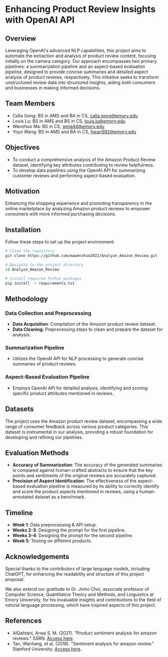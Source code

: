 # Enhancing Product Review Insights with OpenAI API

## Overview
Leveraging OpenAI's advanced NLP capabilities, this project aims to automate the extraction and analysis of product review content, focusing initially on the camera category. Our approach encompasses two primary pipelines: a summarization pipeline and an aspect-based evaluation pipeline, designed to provide concise summaries and detailed aspect analysis of product reviews, respectively. This initiative seeks to transform unstructured review data into structured insights, aiding both consumers and businesses in making informed decisions.

## Team Members
- Calla Gong: BS in AMS and BA in CS, calla.gong@emory.edu
- Louis Lu: BS in AMS and BS in CS, louis.lu@emory.edu
- Wenzhuo Ma: BS in CS, wma44@emory.edu
- Yoyo Wang: BS in AMS and BA in CS, hwan592@emory.edu

## Objectives
- To conduct a comprehensive analysis of the Amazon Product Review dataset, identifying key attributes contributing to review helpfulness.
- To develop data pipelines using the OpenAI API for summarizing customer reviews and performing aspect-based evaluation.

## Motivation
Enhancing the shopping experience and promoting transparency in the online marketplace by analyzing Amazon product reviews to empower consumers with more informed purchasing decisions.

## Installation

Follow these steps to set up the project environment:

```bash
# Clone the repository
git clone https://github.com/mawenzhuo2022/Analyze_Amazon_Review.git

# Navigate to the project directory
cd Analyze_Amazon_Review

# Install required Python packages
pip install -r requirements.txt
```

## Methodology

### Data Collection and Preprocessing
- **Data Acquisition**: Compilation of the Amazon product review dataset.
- **Data Cleaning**: Preprocessing steps to clean and prepare the dataset for analysis.

### Summarization Pipeline
- Utilizes the OpenAI API for NLP processing to generate concise summaries of product reviews.

### Aspect-Based Evaluation Pipeline
- Employs OpenAI API for detailed analysis, identifying and scoring specific product attributes mentioned in reviews.

## Datasets
The project uses the Amazon product review dataset, encompassing a wide range of consumer feedback across various product categories. This dataset is instrumental in our analysis, providing a robust foundation for developing and refining our pipelines.

## Evaluation Methods
- **Accuracy of Summarization**: The accuracy of the generated summaries is compared against human-crafted abstracts to ensure that the key points and sentiments of the original reviews are accurately captured.
- **Precision of Aspect Identification**: The effectiveness of the aspect-based evaluation pipeline is measured by its ability to correctly identify and score the product aspects mentioned in reviews, using a human-annotated dataset as a benchmark.

## Timeline
- **Week 1**: Data preprocessing & API setup.
- **Weeks 2-3**: Designing the prompt for the first pipeline.
- **Weeks 3-4**: Designing the prompt for the second pipeline.
- **Week 5**: Testing on different products.

## Acknowledgements
Special thanks to the contributors of large language models, including ChatGPT, for enhancing the readability and structure of this project proposal.

We also extend our gratitude to Dr. Jinho Choi, associate professor of Computer Science, Quantitative Theory and Methods, and Linguistics at Emory University, for his invaluable insights and contributions to the field of natural language processing, which have inspired aspects of this project.

## References
- AlQahtani, Arwa S. M. (2021). "Product sentiment analysis for amazon reviews." SSRN. [Access here](http://papers.ssrn.com/sol3/papers.cfm?abstract_id=3886135).
- Tan, Wanliang, et al. (2018). "Sentiment analysis for amazon review." Stanford University. [Access here](http://cs229.stanford.edu/proj2018/report/122.pdf).

